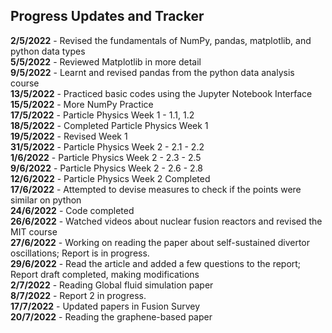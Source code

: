 ## Progress Updates and Tracker

**2/5/2022** - Revised the fundamentals of NumPy, pandas, matplotlib, and python data types  
**5/5/2022** - Reviewed Matplotlib in more detail  
**9/5/2022** - Learnt and revised pandas from the python data analysis course  
**13/5/2022** - Practiced basic codes using the Jupyter Notebook Interface  
**15/5/2022** - More NumPy Practice  
**17/5/2022** - Particle Physics Week 1 - 1.1, 1.2  
**18/5/2022** - Completed Particle Physics Week 1  
**19/5/2022** - Revised Week 1  
**31/5/2022** - Particle Physics Week 2 - 2.1 - 2.2  
**1/6/2022** - Particle Physics Week 2 - 2.3 - 2.5  
**9/6/2022** - Particle Physics Week 2 - 2.6 - 2.8  
**12/6/2022** - Particle Physics Week 2 Completed  
**17/6/2022** - Attempted to devise measures to check if the points were similar on python  
**24/6/2022** - Code completed  
**26/6/2022** - Watched videos about nuclear fusion reactors and revised the MIT course    
**27/6/2022** - Working on reading the paper about self-sustained divertor oscillations; Report is in progress.  
**29/6/2022** - Read the article and added a few questions to the report; Report draft completed,  making modifications  
**2/7/2022** - Reading Global fluid simulation paper    
**8/7/2022** - Report 2 in progress.   
**17/7/2022** - Updated papers in Fusion Survey  
**20/7/2022** - Reading the graphene-based paper  
